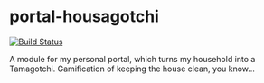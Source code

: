 # portal-housagotchi
[![Build Status](http://portal-ci.westeurope.cloudapp.azure.com/buildStatus/icon?job=portal-housagotchi/master)](http://portal-ci.westeurope.cloudapp.azure.com/job/portal-housagotchi/job/master/)

A module for my personal portal, which turns my household into a Tamagotchi. Gamification of keeping the house clean, you know...
